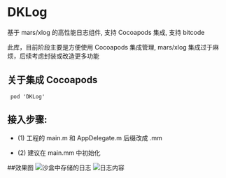 # DKLog
基于 mars/xlog 的高性能日志组件, 支持 Cocoapods 集成, 支持 bitcode

此库，目前阶段主要是方便使用 Cocoapods 集成管理, mars/xlog 集成过于麻烦，后续考虑封装或改造更多功能


## 关于集成 Cocoapods

```
 pod 'DKLog'
```

## 接入步骤:

- (1) 工程的 main.m 和 AppDelegate.m 后缀改成 .mm

- (2) 建议在 main.mm 中初始化

##效果图
![沙盒中存储的日志](https://i.postimg.cc/9M1LDk64/04ae1860-7612-4736-8eff-b8765b215e97.png)
![日志内容](https://i.postimg.cc/QNQ6P00K/0e084c2f-d140-45b4-a63d-3e03c1650967.png)
